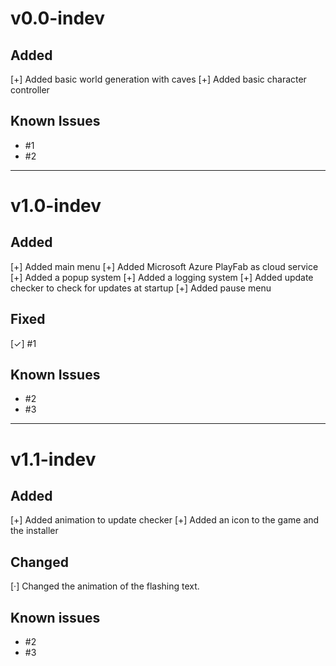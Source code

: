 # v0.0-indev
## Added
[+] Added basic world generation with caves
[+] Added basic character controller

## Known Issues
* #1
* #2
***
# v1.0-indev
## Added
[+] Added main menu
[+] Added Microsoft Azure PlayFab as cloud service
[+] Added a popup system
[+] Added a logging system
[+] Added update checker to check for updates at startup
[+] Added pause menu

## Fixed
[✓] #1

## Known Issues
* #2
* #3
***
# v1.1-indev
## Added
[+] Added animation to update checker
[+] Added an icon to the game and the installer

## Changed 
[·] Changed the animation of the flashing text.

## Known issues
* #2
* #3
